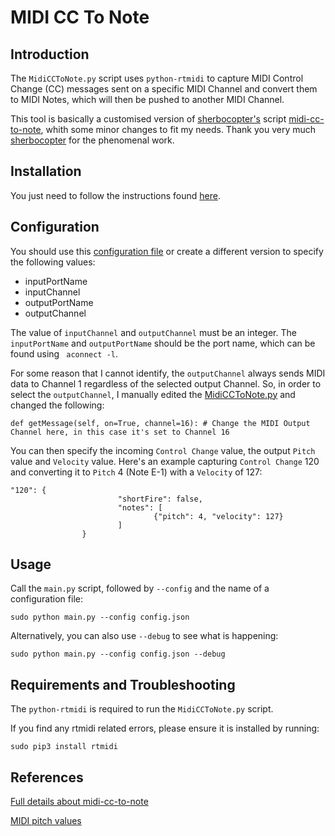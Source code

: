 # MIDI CC To Note

## Introduction

The ```MidiCCToNote.py``` script uses ```python-rtmidi```  to capture MIDI Control Change (CC) messages sent on a specific MIDI Channel and convert them to MIDI Notes, which will then be pushed to another MIDI Channel.

This tool is basically a customised version of [sherbocopter's](https://github.com/sherbocopter/midi-cc-to-note) script [midi-cc-to-note](https://github.com/sherbocopter/midi-cc-to-note), whith some minor changes to fit my needs. Thank you very much [sherbocopter](https://github.com/sherbocopter) for the phenomenal work.

## Installation

You just need to follow the instructions found [here](https://github.com/RowdyVoyeur/midi-tools/blob/main/README.md#installation).

## Configuration

You should use this [configuration file](https://github.com/RowdyVoyeur/midi-tools/blob/main/cc-to-note/config.json) or create a different version to specify the following values:

- inputPortName
- inputChannel
- outputPortName
- outputChannel

The value of ```inputChannel``` and ```outputChannel``` must be an integer. The ```inputPortName``` and ```outputPortName``` should be the port name, which can be found using ``` aconnect -l```.

For some reason that I cannot identify, the ```outputChannel``` always sends MIDI data to Channel 1 regardless of the selected output Channel. So, in order to select the ```outputChannel```, I manually edited the [MidiCCToNote.py](https://github.com/RowdyVoyeur/midi-tools/blob/main/cc-to-note/MidiCCToNote.py) and changed the following:

```
def getMessage(self, on=True, channel=16): # Change the MIDI Output Channel here, in this case it's set to Channel 16
```

You can then specify the incoming ```Control Change``` value, the output ```Pitch``` value and ```Velocity``` value. Here's an example capturing ```Control Change``` 120 and converting it to ```Pitch``` 4 (Note E-1) with a ```Velocity``` of 127:
```
"120": {
                        "shortFire": false,
                        "notes": [
                                {"pitch": 4, "velocity": 127}
                        ]
                }
```

## Usage

Call the ```main.py``` script, followed by ```--config``` and the name of a configuration file:

```
sudo python main.py --config config.json
```
Alternatively, you can also use ```--debug``` to see what is happening:
```
sudo python main.py --config config.json --debug
```

## Requirements and Troubleshooting

The ```python-rtmidi``` is required to run the ```MidiCCToNote.py``` script.

If you find any rtmidi related errors, please ensure it is installed by running:
```
sudo pip3 install rtmidi
```

## References

[Full details about midi-cc-to-note](https://github.com/sherbocopter/midi-cc-to-note)

[MIDI pitch values](https://jythonmusic.me/api/midi-constants/pitch)
